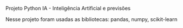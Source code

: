 Projeto Python  IA - Inteligência Artificial e previsões

Nesse projeto foram usadas as bibliotecas:
pandas, numpy, scikit-learn
